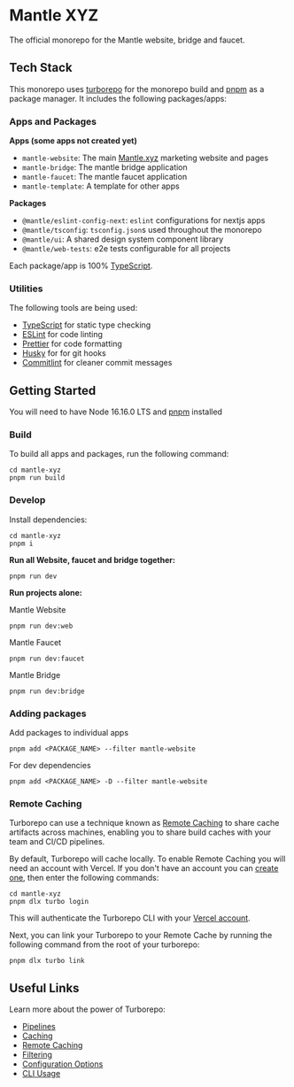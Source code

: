 # Mantle XYZ

The official monorepo for the Mantle website, bridge and faucet.

## Tech Stack

This monorepo uses [turborepo](https://turbo.build) for the monorepo build and [pnpm](https://pnpm.io) as a package manager. It includes the following packages/apps:

### Apps and Packages

**Apps (some apps not created yet)**

- `mantle-website`: The main [Mantle.xyz](https://www.mantle.xyz/) marketing website and pages
- `mantle-bridge`: The mantle bridge application
- `mantle-faucet`: The mantle faucet application
- `mantle-template`: A template for other apps

**Packages**

- `@mantle/eslint-config-next`: `eslint` configurations for nextjs apps
- `@mantle/tsconfig`: `tsconfig.json`s used throughout the monorepo
- `@mantle/ui`: A shared design system component library
- `@mantle/web-tests`: e2e tests configurable for all projects

Each package/app is 100% [TypeScript](https://www.typescriptlang.org/).

### Utilities

The following tools are being used:

- [TypeScript](https://www.typescriptlang.org/) for static type checking
- [ESLint](https://eslint.org/) for code linting
- [Prettier](https://prettier.io) for code formatting
- [Husky](https://typicode.github.io/husky/#/) for for git hooks
- [Commitlint](https://commitlint.js.org/#/) for cleaner commit messages

## Getting Started

You will need to have Node 16.16.0 LTS and [pnpm](https://pnpm.io) installed

### Build

To build all apps and packages, run the following command:

```
cd mantle-xyz
pnpm run build
```

### Develop

Install dependencies:

```
cd mantle-xyz
pnpm i
```

**Run all Website, faucet and bridge together:**

```
pnpm run dev
```

**Run projects alone:**

Mantle Website

```
pnpm run dev:web
```

Mantle Faucet

```
pnpm run dev:faucet
```

Mantle Bridge

```
pnpm run dev:bridge
```

### Adding packages

Add packages to individual apps

```
pnpm add <PACKAGE_NAME> --filter mantle-website
```

For dev dependencies

```
pnpm add <PACKAGE_NAME> -D --filter mantle-website
```

### Remote Caching

Turborepo can use a technique known as [Remote Caching](https://turbo.build/repo/docs/core-concepts/remote-caching) to share cache artifacts across machines, enabling you to share build caches with your team and CI/CD pipelines.

By default, Turborepo will cache locally. To enable Remote Caching you will need an account with Vercel. If you don't have an account you can [create one](https://vercel.com/signup), then enter the following commands:

```
cd mantle-xyz
pnpm dlx turbo login
```

This will authenticate the Turborepo CLI with your [Vercel account](https://vercel.com/docs/concepts/personal-accounts/overview).

Next, you can link your Turborepo to your Remote Cache by running the following command from the root of your turborepo:

```
pnpm dlx turbo link
```

## Useful Links

Learn more about the power of Turborepo:

- [Pipelines](https://turbo.build/repo/docs/core-concepts/monorepos/running-tasks)
- [Caching](https://turbo.build/repo/docs/core-concepts/caching)
- [Remote Caching](https://turbo.build/repo/docs/core-concepts/remote-caching)
- [Filtering](https://turbo.build/repo/docs/core-concepts/monorepos/filtering)
- [Configuration Options](https://turbo.build/repo/docs/reference/configuration)
- [CLI Usage](https://turbo.build/repo/docs/reference/command-line-reference)
